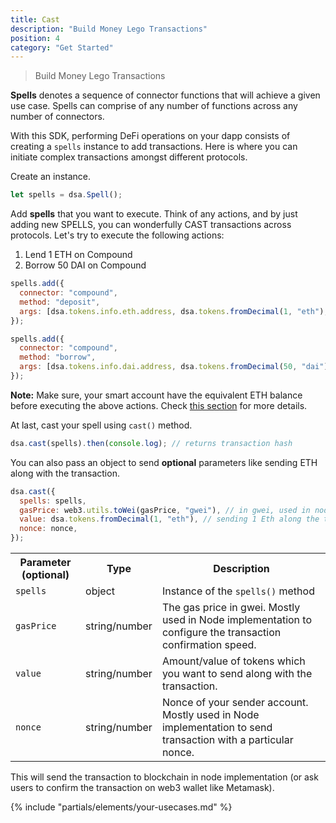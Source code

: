 ```yaml
---
title: Cast
description: "Build Money Lego Transactions"
position: 4
category: "Get Started"
---
```

> Build Money Lego Transactions

**Spells** denotes a sequence of connector functions that will achieve a given use case. Spells can comprise of any number of functions across any number of connectors.

With this SDK, performing DeFi operations on your dapp consists of creating a `spells` instance to add transactions. Here is where you can initiate complex transactions amongst different protocols.

Create an instance.

```javascript
let spells = dsa.Spell();
```

<!-- @vishva -->

Add **spells** that you want to execute. Think of any actions, and by just adding new SPELLS, you can wonderfully CAST transactions across protocols. Let's try to execute the following actions:

1. Lend 1 ETH on Compound
2. Borrow 50 DAI on Compound

```javascript
spells.add({
  connector: "compound",
  method: "deposit",
  args: [dsa.tokens.info.eth.address, dsa.tokens.fromDecimal(1, "eth"), 0, 0],
});

spells.add({
  connector: "compound",
  method: "borrow",
  args: [dsa.tokens.info.dai.address, dsa.tokens.fromDecimal(50, "dai"), 0, 0],
});
```

**Note:** Make sure, your smart account have the equivalent ETH balance before executing the above actions. Check [this section](/setup#transfer-tokens) for more details.

At last, cast your spell using `cast()` method.

```javascript
dsa.cast(spells).then(console.log); // returns transaction hash
```

You can also pass an object to send **optional** parameters like sending ETH along with the transaction.

```javascript
dsa.cast({
  spells: spells,
  gasPrice: web3.utils.toWei(gasPrice, "gwei"), // in gwei, used in node implementation.
  value: dsa.tokens.fromDecimal(1, "eth"), // sending 1 Eth along the transaction.
  nonce: nonce,
});
```

<table class="table">
  <tr>
    <th>Parameter (optional)</th>
    <th>Type</th> 
    <th>Description</th>
  </tr>
  <tr>
    <td><code>spells</code></td>
    <td>object</td>
    <td>Instance of the <code>spells()</code> method</td>
  </tr>
  <tr>
    <td><code>gasPrice</code></td>
    <td>string/number</td>
    <td>The gas price in gwei. Mostly used in Node implementation to configure the transaction confirmation speed. </td>
  </tr>
  <tr>
    <tr>
    <td><code>value</code></td>
    <td>string/number</td>
    <td>Amount/value of tokens which you want to send along with the transaction.</td>
  <tr>
  <tr>
    <tr>
    <td><code>nonce</code></td>
    <td>string/number</td>
    <td>Nonce of your sender account. Mostly used in Node implementation to send transaction with a particular nonce.</td>
  <tr>
</table>

This will send the transaction to blockchain in node implementation (or ask users to confirm the transaction on web3 wallet like Metamask).

{% include "partials/elements/your-usecases.md" %}
